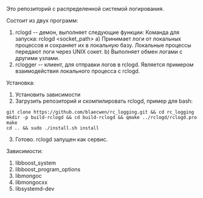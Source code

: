 Это репозиторий с распределенной системой логирования.

Состоит из двух программ:
1. rclogd -- демон, выполняет следующие функции: 
    Команда для запуска: rclogd <socket_path>
    a) Принимает логи от локальных процессов и сохраняет их в локальную базу. Локальные процессы передают логи через UNIX сокет.
    b) Выполняет обмен логами с другими узлами.
2. rclogger -- клиент, для отправки логов в rclogd. Является примером взаимодействия локального процесса с rclogd.

Установка:
1. Установить зависимости
2. Загрузить репозиторий и скомпилировать rclogd, пример для bash:
```
git clone https://github.com/blaecwen/rc_logging.git && cd rc_logging
mkdir -p build-rclogd && cd build-rclogd && qmake ../rclogd/rclogd.pro
make
cd .. && sudo ./install.sh install
```
3. Готово. rclogd запущен как сервис.

Зависимости:
1. libboost_system
2. libboost_program_options
3. libmongoc
4. libmongocxx
5. libsystemd-dev
